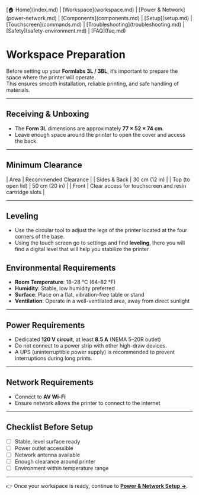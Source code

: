<nav>
[🏠 Home](index.md) |
[Workspace](workspace.md) |
[Power & Network](power-network.md) |
[Components](components.md) |
[Setup](setup.md) |
[Touchscreen](commands.md) |
[Troubleshooting](troubleshooting.md) |
[Safety](safety-environment.md) |
[FAQ](faq.md)
</nav>

# Workspace Preparation

Before setting up your **Formlabs 3L / 3BL**, it’s important to prepare the space where the printer will operate.  
This ensures smooth installation, reliable printing, and safe handling of materials.

---

## Receiving & Unboxing
  
- The **Form 3L** dimensions are approximately **77 × 52 × 74 cm**.  
- Leave enough space around the printer to open the cover and access the back.  

---

## Minimum Clearance
| Area              | Recommended Clearance  |
| Sides & Back      | 30 cm (12 in)          |
| Top (to open lid) | 50 cm (20 in)          |
| Front             | Clear access for touchscreen and resin cartridge slots |

---
## Leveling
- Use the circular tool to adjust the legs of the printer located at the four corners of the base.
- Using the touch screen go to settings and find **leveling**, there you will find a digital level that will help you stabilize the printer

## Environmental Requirements
- **Room Temperature**: 18–28 °C (64–82 °F)  
- **Humidity**: Stable, low humidity preferred  
- **Surface**: Place on a flat, vibration-free table or stand  
- **Ventilation**: Operate in a well-ventilated area, away from direct sunlight  

---

## Power Requirements
- Dedicated **120 V circuit**, at least **8.5 A** (NEMA 5–20R outlet)  
- Do not connect to a power strip with other high-draw devices.  
- A UPS (uninterruptible power supply) is recommended to prevent interruptions during long prints.

---

## Network Requirements
- Connect to **AV Wi-Fi**  
- Ensure network allows the printer to connect to the internet

---

## Checklist Before Setup
- [ ] Stable, level surface ready  
- [ ] Power outlet accessible  
- [ ] Network antenna available  
- [ ] Enough clearance around printer  
- [ ] Environment within temperature range  

---

👉 Once your workspace is ready, continue to **[Power & Network Setup →](power_network.md)**.
